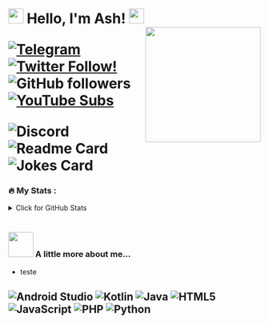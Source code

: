<h1><img src="https://emojis.slackmojis.com/emojis/images/1531849430/4246/blob-sunglasses.gif?1531849430" width="30"/> Hello, I'm Ash! <img src="https://media.giphy.com/media/hvRJCLFzcasrR4ia7z/giphy.gif" width="30px"/>
<img align='right' src="https://media.giphy.com/media/M9gbBd9nbDrOTu1Mqx/giphy.gif" width="230">

<br/>
    
[![Telegram](https://img.shields.io/badge/Telegram-2CA5E0?logo=telegram&logoColor=white)](https://t.me/AshbornXS)
[![Twitter Follow!](https://img.shields.io/twitter/follow/AshbornXS?label=Me%20Siga%21&style=social)](https://twitter.com/intent/follow?screen_name=AshbornXS)
![GitHub followers](https://img.shields.io/github/followers/AshbornXS?label=Follow&style=social)
[![YouTube Subs](https://img.shields.io/youtube/channel/subscribers/UCFDTTzIMm4vaGvWYRIfB2Yg?label=Ashborn&style=social)](https://youtube.com/Ashborn)

<img alt = "Discord" src="https://lanyard.kyrie25.me/api/473643981151010816?idleMessage=Messing%20Around...">

<img alt = "Readme Card" src="https://github-readme-stats.vercel.app/api/pin/?username=AshbornXS&repo=RAE&theme=gruvbox&locale=pt-BR&hide_border=true">

</br>

<img alt = "Jokes Card" src="https://readme-jokes.vercel.app/api?hideBorder">
    
### :fire: My Stats :
<details>
<summary>Click for GitHub Stats</summary>
<p align="center">
    <img alt = "GitHub Stats" src="https://github-readme-stats.vercel.app/api?username=AshbornXS&show_icons=true&hide=issues&hide_border=true&theme=gruvbox&locale=pt-BR">
    <img alt = "Top Language" src="https://github-readme-stats.vercel.app/api/top-langs/?username=AshbornXS&hide=html,&hide_border=true&theme=gruvbox&locale=pt-BR">
    <br/>
    NOTE: Top languages does not indicate my skill level or anything like that. It is just a metric of which languages have been hosted by me on GitHub based on the usage across repositories. There are others which I haven't put up on GitHub.
</p>
</details>

<br/>
    
### <img src="https://media.giphy.com/media/VgCDAzcKvsR6OM0uWg/giphy.gif" width="50"> A little more about me...  

- teste


![Android Studio](https://img.shields.io/badge/Android%20Studio-3DDC84.svg?style=for-the-badge&logo=android-studio&logoColor=white)
![Kotlin](https://img.shields.io/badge/kotlin-%237F52FF.svg?style=for-the-badge&logo=kotlin&logoColor=white)
![Java](https://img.shields.io/badge/java-%23ED8B00.svg?style=for-the-badge&logo=openjdk&logoColor=white)
![HTML5](https://img.shields.io/badge/html5-%23E34F26.svg?style=for-the-badge&logo=html5&logoColor=white)
![JavaScript](https://img.shields.io/badge/javascript-%23323330.svg?style=for-the-badge&logo=javascript&logoColor=%23F7DF1E)
![PHP](https://img.shields.io/badge/php-%23777BB4.svg?style=for-the-badge&logo=php&logoColor=white)
![Python](https://img.shields.io/badge/python-3670A0?style=for-the-badge&logo=python&logoColor=ffdd54)
---
